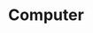 ---
layout: posts_by_category
categories: computer
title: Computer
permalink: /category/computer
---